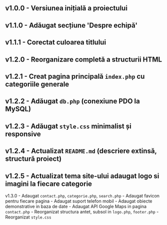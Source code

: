 v1.0.0 - Versiunea inițială a proiectului
---------------------------------------------------------------------------------
v1.1.0 - Adăugat secțiune 'Despre echipă'
---------------------------------------------------------------------------------
v1.1.1 - Corectat culoarea titlului
---------------------------------------------------------------------------------
v1.2.0 - Reorganizare completă a structurii HTML
---------------------------------------------------------------------------------
v1.2.1 - Creat pagina principală `index.php` cu categoriile generale
---------------------------------------------------------------------------------
v1.2.2 - Adăugat `db.php` (conexiune PDO la MySQL)
---------------------------------------------------------------------------------
v1.2.3 - Adăugat `style.css` minimalist și responsive
---------------------------------------------------------------------------------
v1.2.4 - Actualizat `README.md` (descriere extinsă, structură proiect)
---------------------------------------------------------------------------------
v1.2.5 - Actualizat tema site-ului adaugat logo si imagini la fiecare categorie
---------------------------------------------------------------------------------
v1.3.0 - Adaugat `contact.php`, `categorie.php`, `search.php`
       - Adaugat favicon pentru fiecare pagina
       - Adaugat suport telefon mobil
       - Adaugat obiecte demonstrative in baza de date
       - Adaugat API Google Maps in pagina `contact.php`
       - Reorganizat structura antet, subsol in `logo.php`, `footer.php`
       - Reorganizat `style.css`
